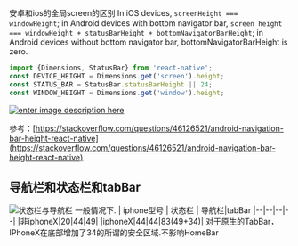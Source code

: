 安卓和ios的全局screen的区别
In iOS devices,  `screenHeight === windowHeight`; in Android devices with bottom navigator bar,  `screen height === windowHeight + statusBarHeight + bottomNavigatorBarHeight`; in Android devices without bottom navigator bar, bottomNavigatorBarHeight is zero.
```js
import {Dimensions, StatusBar} from 'react-native'; 
const DEVICE_HEIGHT = Dimensions.get('screen').height;
const STATUS_BAR = StatusBar.statusBarHeight || 24; 
const WINDOW_HEIGHT = Dimensions.get('window').height;
```
[![enter image description here](https://i.stack.imgur.com/LSyW5.png)](https://i.stack.imgur.com/LSyW5.png)

参考：[https://stackoverflow.com/questions/46126521/android-navigation-bar-height-react-native](https://stackoverflow.com/questions/46126521/android-navigation-bar-height-react-native)

导航栏和状态栏和tabBar
----------

![状态栏与导航栏](https://user-gold-cdn.xitu.io/2019/4/4/169e65bb7831f958?imageView2/0/w/1280/h/960/format/webp/ignore-error/1) 
一般情况下.
| iphone型号 | 状态栏 | 导航栏|tabBar
|--|--|--|--|
|非iphoneX|20|44|49|
|iphoneX|44|44|83(49+34)|
对于原生的TabBar，IPhoneX在底部增加了34的所谓的安全区域.不影响HomeBar
<!--stackedit_data:
eyJoaXN0b3J5IjpbMTcwODE2NzI1OCwtMTAyMTUzMjQxOF19
-->